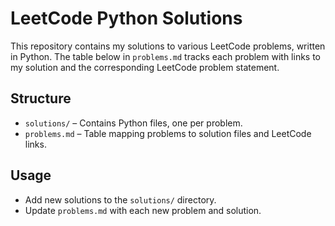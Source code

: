 # LeetCode Python Solutions

This repository contains my solutions to various LeetCode problems, written in Python. The table below in `problems.md` tracks each problem with links to my solution and the corresponding LeetCode problem statement.

## Structure

- `solutions/` – Contains Python files, one per problem.
- `problems.md` – Table mapping problems to solution files and LeetCode links.

## Usage

- Add new solutions to the `solutions/` directory.
- Update `problems.md` with each new problem and solution.
